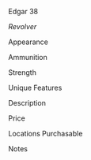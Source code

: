 Edgar 38

*Revolver*

Appearance


Ammunition


Strength


Unique Features


Description


Price


Locations Purchasable


Notes




